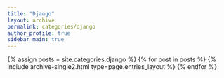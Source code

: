 ```yaml
---
title: "Django"
layout: archive
permalink: categories/django
author_profile: true
sidebar_main: true
---
```


{% assign posts = site.categories.django %}
{% for post in posts %} {% include archive-single2.html type=page.entries_layout %} {% endfor %}